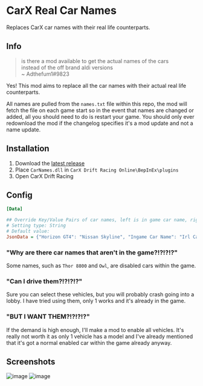 # CarX Real Car Names
Replaces CarX car names with their real life counterparts.

## Info
> is there a mod available to get the actual names of the cars  
instead of the off brand aldi versions  
~ Adthefum1#9823

Yes! This mod aims to replace all the car names with their actual real life counterparts.

All names are pulled from the `names.txt` file within this repo, the mod will fetch the file on each game start so in the event that names are changed or added, all you should need to do is restart your game. You should only ever redownload the mod if the changelog specifies it's a mod update and not a name update.

## Installation
1) Download the [latest release](https://github.com/Hi-ImKyle/CarX-Real-Car-Names/releases/latest)
2) Place `CarNames.dll` in `CarX Drift Racing Online\BepInEx\plugins`
3) Open CarX Drift Racing

## Config

```ini
[Data]

## Override Key/Value Pairs of car names, left is in game car name, right is irl car name.
# Setting type: String
# Default value: 
JsonData = {"Horizon GT4": "Nissan Skyline", "Ingame Car Name": "Irl Car Name"}

```

### "Why are there car names that aren't in the game?!?!?!?"
Some names, such as `Thor 8800` and `Owl`, are disabled cars within the game.
### "Can I drive them?!?!?!?"
Sure you can select these vehicles, but you will probably crash going into a lobby. I have tried using them, only 1 works and it's already in the game.
### "BUT I WANT THEM?!?!?!?"
If the demand is high enough, I'll make a mod to enable all vehicles. It's really not worth it as only 1 vehicle has a model and I've already mentioned that it's got a normal enabled car within the game already anyway.


## Screenshots
![image](https://user-images.githubusercontent.com/25551312/120836965-15e72680-c55e-11eb-9acf-1a9f299b8f2d.png)
![image](https://user-images.githubusercontent.com/25551312/120837026-24cdd900-c55e-11eb-83e2-e1e601af6200.png)
